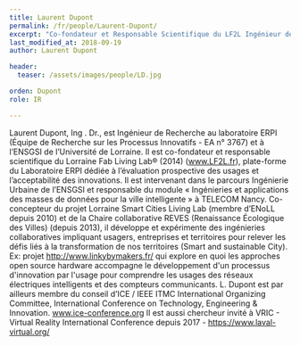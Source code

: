 ```yaml
---
title: Laurent Dupont
permalink: /fr/people/Laurent-Dupont/
excerpt: "Co-fondateur et Responsable Scientifique du LF2L Ingénieur de Recherche ERPI / ENSGSI"
last_modified_at: 2018-09-19
author: Laurent Dupont

header:
  teaser: /assets/images/people/LD.jpg

orden: Dupont
role: IR

---
```


Laurent Dupont, Ing . Dr., est Ingénieur de Recherche au laboratoire ERPI (Équipe de Recherche sur les Processus Innovatifs - EA n° 3767) et à l’ENSGSI de l’Université de Lorraine. Il est co-fondateur et responsable scientifique du Lorraine Fab Living Lab® (2014) (www.LF2L.fr), plate-forme du Laboratoire ERPI dédiée à l’évaluation prospective des usages et l’acceptabilité des innovations. Il est intervenant dans le parcours Ingénierie Urbaine de l’ENSGSI et responsable du module « Ingénieries et applications des masses de données pour la ville intelligente » à TELECOM Nancy. 
Co-concepteur du projet Lorraine Smart Cities Living Lab (membre d’ENoLL depuis 2010) et de la Chaire collaborative REVES (Renaissance Écologique des Villes) (depuis 2013), il développe et expérimente des ingénieries collaboratives impliquant usagers, entreprises et territoires pour relever les défis liés à la transformation de nos territoires (Smart and sustainable City). Ex: projet http://www.linkybymakers.fr/ qui explore en quoi les approches open source hardware accompagne le développement d'un processus d'innovation par l'usage pour comprendre les usages des réseaux électriques intelligents et des compteurs communicants. 
L. Dupont est par ailleurs membre du conseil d’ICE / IEEE ITMC International Organizing Committee, International Conference on Technology, Engineering & Innovation. www.ice-conference.org 
Il est aussi chercheur invité à VRIC - Virtual Reality International Conference depuis 2017 - https://www.laval-virtual.org/

